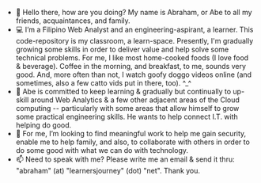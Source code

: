 - 👋  Hello there, how are you doing? My name is Abraham, or Abe to all my friends, acquaintances, and family.
- 💻  I’m a Filipino Web Analyst and an engineering-aspirant, a learner. This code-repository is my classroom, a learn-space. Presently, I'm gradually growing some skills in order to deliver value and help solve some technical problems. For me, I like most home-cooked foods (I love food & beverage). Coffee in the morning, and breakfast, to me, sounds very good. And, more often than not, I watch goofy doggo videos online (and sometimes, also a few catto vids put in there, too). ^_^
- 🌱  Abe is committed to keep learning & gradually but continually to up-skill around Web Analytics & a few other adjacent areas of the Cloud computing -- particularly with some areas that allow himself to grow some practical engineering skills. He wants to help connect I.T. with helping do good.  
- 💞️  For me, I’m looking to find meaningful work to help me gain security, enable me to help family, and also, to collaborate with others in order to do some good with what we can do with technology.
- 📫  Need to speak with me? Please write me an email & send it thru: "abraham" (at) "learnersjourney" (dot) "net". Thank you.

<!---
abormate/abormate is a ✨ special ✨ repository because its `README.md` (this file) appears on your GitHub profile.
You can click the Preview link to take a look at your changes.
--->

